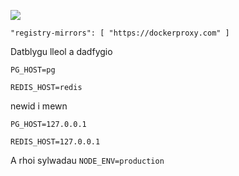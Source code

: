 ![](https://pub-b8db533c86124200a9d799bf3ba88099.r2.dev/2023/03/wbhiRD1.webp)

```
"registry-mirrors": [ "https://dockerproxy.com" ]
```

Datblygu lleol a dadfygio

```
PG_HOST=pg

REDIS_HOST=redis
```

newid i mewn

```
PG_HOST=127.0.0.1

REDIS_HOST=127.0.0.1

```

A rhoi sylwadau `NODE_ENV=production`